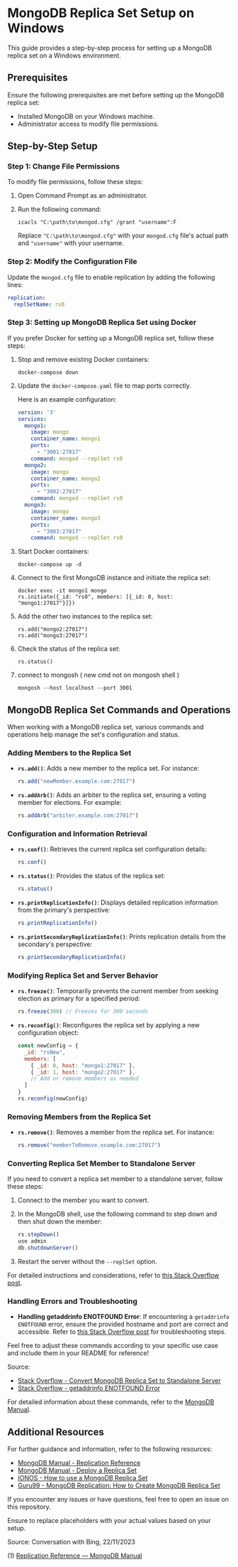 # MongoDB Replica Set Setup on Windows

This guide provides a step-by-step process for setting up a MongoDB replica set on a Windows environment.

## Prerequisites

Ensure the following prerequisites are met before setting up the MongoDB replica set:

- Installed MongoDB on your Windows machine.
- Administrator access to modify file permissions.

## Step-by-Step Setup

### Step 1: Change File Permissions

To modify file permissions, follow these steps:

1. Open Command Prompt as an administrator.
2. Run the following command:

   ```shell
   icacls "C:\path\to\mongod.cfg" /grant "username":F
   ```

   Replace `"C:\path\to\mongod.cfg"` with your `mongod.cfg` file's actual path and `"username"` with your username.

### Step 2: Modify the Configuration File

Update the `mongod.cfg` file to enable replication by adding the following lines:

```yaml
replication:
  replSetName: rs0
```

### Step 3: Setting up MongoDB Replica Set using Docker

If you prefer Docker for setting up a MongoDB replica set, follow these steps:

1. Stop and remove existing Docker containers:

   ```shell
   docker-compose down
   ```

2. Update the `docker-compose.yaml` file to map ports correctly.

   Here is an example configuration:

   ```yaml
   version: '3'
   services:
     mongo1:
       image: mongo
       container_name: mongo1
       ports:
         - "3001:27017"
       command: mongod --replSet rs0
     mongo2:
       image: mongo
       container_name: mongo2
       ports:
         - "3002:27017"
       command: mongod --replSet rs0
     mongo3:
       image: mongo
       container_name: mongo3
       ports:
         - "3003:27017"
       command: mongod --replSet rs0
   ```

3. Start Docker containers:

   ```shell
   docker-compose up -d
   ```

4. Connect to the first MongoDB instance and initiate the replica set:

   ```shell
   docker exec -it mongo1 mongo
   rs.initiate({_id: "rs0", members: [{_id: 0, host: "mongo1:27017"}]})
   ```

5. Add the other two instances to the replica set:

   ```shell
   rs.add("mongo2:27017")
   rs.add("mongo3:27017")
   ```

6. Check the status of the replica set:

   ```shell
   rs.status()
   ```
7. connect to mongosh ( new cmd not on mongosh shell )
   
   ```shell
   mongosh --host localhost --port 3001
   ```

## MongoDB Replica Set Commands and Operations

When working with a MongoDB replica set, various commands and operations help manage the set's configuration and status.

### Adding Members to the Replica Set

- **`rs.add()`**: Adds a new member to the replica set. For instance:
  ```javascript
  rs.add("newMember.example.com:27017")
  ```

- **`rs.addArb()`**: Adds an arbiter to the replica set, ensuring a voting member for elections. For example:
  ```javascript
  rs.addArb("arbiter.example.com:27017")
  ```

### Configuration and Information Retrieval

- **`rs.conf()`**: Retrieves the current replica set configuration details:
  ```javascript
  rs.conf()
  ```

- **`rs.status()`**: Provides the status of the replica set:
  ```javascript
  rs.status()
  ```

- **`rs.printReplicationInfo()`**: Displays detailed replication information from the primary's perspective:
  ```javascript
  rs.printReplicationInfo()
  ```

- **`rs.printSecondaryReplicationInfo()`**: Prints replication details from the secondary's perspective:
  ```javascript
  rs.printSecondaryReplicationInfo()
  ```

### Modifying Replica Set and Server Behavior

- **`rs.freeze()`**: Temporarily prevents the current member from seeking election as primary for a specified period:
  ```javascript
  rs.freeze(300) // Freezes for 300 seconds
  ```

- **`rs.reconfig()`**: Reconfigures the replica set by applying a new configuration object:
  ```javascript
  const newConfig = {
    _id: "rsNew",
    members: [
      { _id: 0, host: "mongo1:27017" },
      { _id: 1, host: "mongo2:27017" },
      // Add or remove members as needed
    ]
  }
  rs.reconfig(newConfig)
  ```

### Removing Members from the Replica Set

- **`rs.remove()`**: Removes a member from the replica set. For instance:
  ```javascript
  rs.remove("memberToRemove.example.com:27017")
  ```

### Converting Replica Set Member to Standalone Server

If you need to convert a replica set member to a standalone server, follow these steps:

1. Connect to the member you want to convert.
2. In the MongoDB shell, use the following command to step down and then shut down the member:
   ```javascript
   rs.stepDown()
   use admin
   db.shutdownServer()
   ```

3. Restart the server without the `--replSet` option.

For detailed instructions and considerations, refer to [this Stack Overflow post](https://stackoverflow.com/questions/16914281/how-to-convert-a-mongodb-replica-set-to-a-stand-alone-server).

### Handling Errors and Troubleshooting

- **Handling getaddrinfo ENOTFOUND Error**: If encountering a `getaddrinfo ENOTFOUND` error, ensure the provided hostname and port are correct and accessible. Refer to [this Stack Overflow post](https://stackoverflow.com/questions/39108992/mongoerror-getaddrinfo-enotfound-undefined-undefined27017) for troubleshooting steps.

Feel free to adjust these commands according to your specific use case and include them in your README for reference!

Source:
- [Stack Overflow - Convert MongoDB Replica Set to Standalone Server](https://stackoverflow.com/questions/16914281/how-to-convert-a-mongodb-replica-set-to-a-stand-alone-server)
- [Stack Overflow - getaddrinfo ENOTFOUND Error](https://stackoverflow.com/questions/39108992/mongoerror-getaddrinfo-enotfound-undefined-undefined27017)

For detailed information about these commands, refer to the [MongoDB Manual](^1^).

## Additional Resources

For further guidance and information, refer to the following resources:

- [MongoDB Manual - Replication Reference](https://www.mongodb.com/docs/manual/reference/replication/)
- [MongoDB Manual - Deploy a Replica Set](https://www.mongodb.com/docs/manual/tutorial/deploy-replica-set/)
- [IONOS - How to use a MongoDB Replica Set](https://www.ionos.com/digitalguide/websites/web-development/mongodb-replica-set/)
- [Guru99 - MongoDB Replication: How to Create MongoDB Replica Set](https://www.guru99.com/mongodb-replication.html)

If you encounter any issues or have questions, feel free to open an issue on this repository.

Ensure to replace placeholders with your actual values based on your setup.

Source: Conversation with Bing, 22/11/2023

(1) [Replication Reference — MongoDB Manual](https://www.mongodb.com/docs/manual/reference/replication/)
